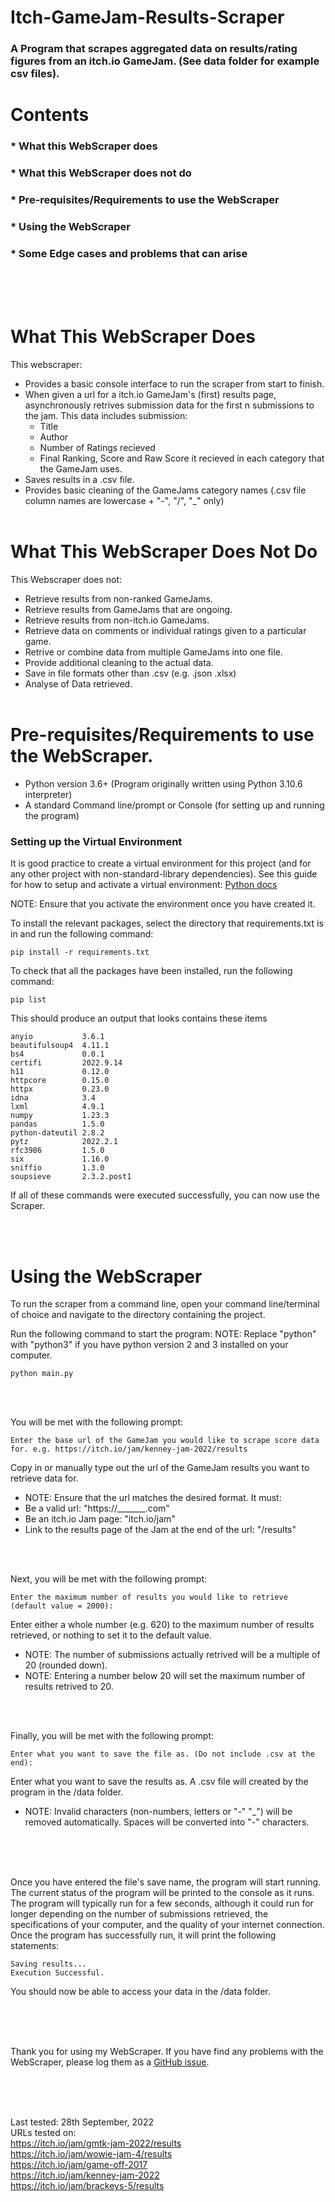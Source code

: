 # Itch-GameJam-Results-Scraper
### A Program that scrapes aggregated data on results/rating figures from an itch.io GameJam. (See data folder for example csv files).

# Contents

###  * What this WebScraper does
###  * What this WebScraper does not do
###  * Pre-requisites/Requirements to use the WebScraper
###  * Using the WebScraper
###  * Some Edge cases and problems that can arise

  
  
   
<br/><br/><br/>

# What This WebScraper Does
This webscraper: 
- Provides a basic console interface to run the scraper from start to finish.
- When given a url for a itch.io GameJam's (first) results page, asynchronously retrives submission data for the first n submissions to the jam. This data includes submission:
  - Title
  - Author
  - Number of Ratings recieved
  - Final Ranking, Score and Raw Score it recieved in each category that the GameJam uses.
- Saves results in a .csv file.
- Provides basic cleaning of the GameJams category names (.csv file column names are lowercase + "-", "/", "_" only)
<br/><br/>

# What This WebScraper Does Not Do
This Webscraper does not:
- Retrieve results from non-ranked GameJams.
- Retrieve results from GameJams that are ongoing.
- Retrieve results from non-itch.io GameJams.
- Retrieve data on comments or individual ratings given to a particular game.
- Retrive or combine data from multiple GameJams into one file.
- Provide additional cleaning to the actual data.
- Save in file formats other than .csv (e.g. .json .xlsx)
- Analyse of Data retrieved.
<br/><br/>

# Pre-requisites/Requirements to use the WebScraper.

- Python version 3.6+ (Program originally written using Python 3.10.6 interpreter)
- A standard Command line/prompt or Console (for setting up and running the program)

### Setting up the Virtual Environment
It is good practice to create a virtual environment for this project (and for any other project with non-standard-library dependencies).
See this guide for how to setup and activate a virtual environment: [Python docs](https://packaging.python.org/en/latest/guides/installing-using-pip-and-virtual-environments/#creating-a-virtual-environment "Python docs")

NOTE: Ensure that you activate the environment once you have created it.

To install the relevant packages, select the directory that requirements.txt is in and run the following command:
```
pip install -r requirements.txt
```

To check that all the packages have been installed, run the following command:
```
pip list
```
This should produce an output that looks contains these items
```
anyio           3.6.1
beautifulsoup4  4.11.1
bs4             0.0.1
certifi         2022.9.14
h11             0.12.0
httpcore        0.15.0
httpx           0.23.0
idna            3.4
lxml            4.9.1
numpy           1.23.3
pandas          1.5.0
python-dateutil 2.8.2
pytz            2022.2.1
rfc3986         1.5.0
six             1.16.0
sniffio         1.3.0
soupsieve       2.3.2.post1
```

If all of these commands were executed successfully, you can now use the Scraper.

<br/>
<br/>

# Using the WebScraper
To run the scraper from a command line, open your command line/terminal of choice and navigate to the directory containing the project.

Run the following command to start the program:
NOTE: Replace "python" with "python3" if you have python version 2 and 3 installed on your computer.
```
python main.py
```
<br/>
<br/>

You will be met with the following prompt:
```
Enter the base url of the GameJam you would like to scrape score data for. e.g. https://itch.io/jam/kenney-jam-2022/results  

```
Copy in or manually type out the url of the GameJam results you want to retrieve data for.
- NOTE: Ensure that the url matches the desired format. It must:
 - Be a valid url: "https://_______.com"
 - Be an itch.io Jam page: "itch.io/jam"
 - Link to the results page of the Jam at the end of the url: "/results"

<br/>
<br/>

Next, you will be met with the following prompt:
```
Enter the maximum number of results you would like to retrieve (default value = 2000): 

```
Enter either a whole number (e.g. 620) to the maximum number of results retrieved, or nothing to set it to the default value.
- NOTE: The number of submissions actually retrived will be a multiple of 20 (rounded down).
- NOTE: Entering a number below 20 will set the maximum number of results retrived to 20.

<br/>
<br/>

Finally, you will be met with the following prompt:
```
Enter what you want to save the file as. (Do not include .csv at the end):

```
Enter what you want to save the results as. A .csv file will created by the program in the /data folder.
- NOTE: Invalid characters (non-numbers, letters or "-" "_") will be removed automatically. Spaces will be converted into "-" characters.

<br/>
<br/>
<br/>

Once you have entered the file's save name, the program will start running.
The current status of the program will be printed to the console as it runs.
The program will typically run for a few seconds, although it could run for longer depending on the number of submissions retrieved, the specifications of your computer, and the quality of your internet connection.
Once the program has successfully run, it will print the following statements:
```
Saving results...
Execution Successful.
```

You should now be able to access your data in the /data folder.


<br/>
<br/>
<br/>



Thank you for using my WebScraper.
If you have find any problems with the WebScraper, please log them as a [GitHub issue](https://github.com/aaFurze/Itch-GameJam-Results-Scraper/issues "GitHub Issues link").


<br/>
<br/>
<br/>

Last tested: 28th September, 2022  
URLs tested on:  
  https://itch.io/jam/gmtk-jam-2022/results   
  https://itch.io/jam/wowie-jam-4/results  
  https://itch.io/jam/game-off-2017  
  https://itch.io/jam/kenney-jam-2022  
  https://itch.io/jam/brackeys-5/results  
